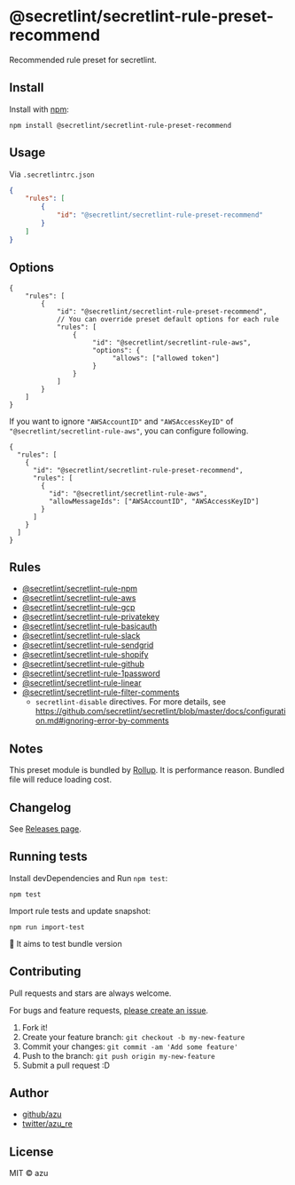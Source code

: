 # @secretlint/secretlint-rule-preset-recommend

Recommended rule preset for secretlint.

## Install

Install with [npm](https://www.npmjs.com/):

    npm install @secretlint/secretlint-rule-preset-recommend

## Usage


Via `.secretlintrc.json`

```json
{
    "rules": [
        {
            "id": "@secretlint/secretlint-rule-preset-recommend"
        }
    ]
}
```

## Options

```json5
{
    "rules": [
        {
            "id": "@secretlint/secretlint-rule-preset-recommend",
            // You can override preset default options for each rule
            "rules": [
                {
                     "id": "@secretlint/secretlint-rule-aws",
                     "options": {
                          "allows": ["allowed token"]
                     }
                }
            ]
        }
    ]
}
```

If you want to ignore `"AWSAccountID"` and `"AWSAccessKeyID"` of `"@secretlint/secretlint-rule-aws"`, you can configure following.

```json5
{
  "rules": [
    {
      "id": "@secretlint/secretlint-rule-preset-recommend",
      "rules": [
        {
          "id": "@secretlint/secretlint-rule-aws",
          "allowMessageIds": ["AWSAccountID", "AWSAccessKeyID"]
        }
      ]
    }
  ]
}
```

## Rules

- [@secretlint/secretlint-rule-npm](https://www.npmjs.com/package/@secretlint/secretlint-rule-npm)
- [@secretlint/secretlint-rule-aws](https://www.npmjs.com/package/@secretlint/secretlint-rule-aws)
- [@secretlint/secretlint-rule-gcp](https://www.npmjs.com/package/@secretlint/secretlint-rule-gcp)
- [@secretlint/secretlint-rule-privatekey](https://www.npmjs.com/package/@secretlint/secretlint-rule-privatekey)
- [@secretlint/secretlint-rule-basicauth](https://www.npmjs.com/package/@secretlint/secretlint-rule-basicauth)
- [@secretlint/secretlint-rule-slack](https://www.npmjs.com/package/@secretlint/secretlint-rule-slack)
- [@secretlint/secretlint-rule-sendgrid](https://www.npmjs.com/package/@secretlint/secretlint-rule-sendgrid)
- [@secretlint/secretlint-rule-shopify](https://www.npmjs.com/package/@secretlint/secretlint-rule-shopify)
- [@secretlint/secretlint-rule-github](https://www.npmjs.com/package/@secretlint/secretlint-rule-github)
- [@secretlint/secretlint-rule-1password](https://www.npmjs.com/package/@secretlint/secretlint-rule-1password)
- [@secretlint/secretlint-rule-linear](https://www.npmjs.com/package/@secretlint/secretlint-rule-linear)
- [@secretlint/secretlint-rule-filter-comments](https://www.npmjs.com/package/@secretlint/secretlint-rule-filter-comments)
  - `secretlint-disable` directives. For more details, see <https://github.com/secretlint/secretlint/blob/master/docs/configuration.md#ignoring-error-by-comments>

## Notes

This preset module is bundled by [Rollup](https://rollupjs.org).
It is performance reason. Bundled file will reduce loading cost.

## Changelog

See [Releases page](https://github.com/secretlint/secretlint/releases).

## Running tests

Install devDependencies and Run `npm test`:

    npm test

Import rule tests and update snapshot:

    npm run import-test

:memo: It aims to test bundle version

## Contributing

Pull requests and stars are always welcome.

For bugs and feature requests, [please create an issue](https://github.com/secretlint/secretlint/issues).

1. Fork it!
2. Create your feature branch: `git checkout -b my-new-feature`
3. Commit your changes: `git commit -am 'Add some feature'`
4. Push to the branch: `git push origin my-new-feature`
5. Submit a pull request :D

## Author

- [github/azu](https://github.com/azu)
- [twitter/azu_re](https://twitter.com/azu_re)

## License

MIT © azu
